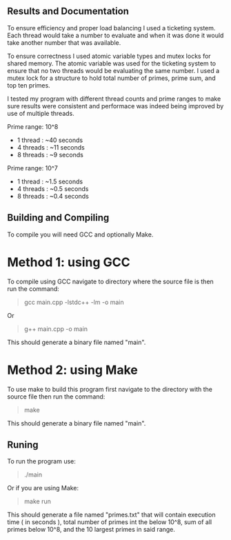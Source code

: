 ## Results and Documentation

To ensure efficiency and proper load balancing I used a ticketing
system. Each thread would take a number to evaluate and when it
was done it would take another number that was available.

To ensure correctness I used atomic variable types and mutex locks for
shared memory. The atomic variable was used for the ticketing
system to ensure that no two threads would be evaluating the same
number. I used a mutex lock for a structure to hold total number
of primes, prime sum, and top ten primes.

I tested my program with different thread counts and prime ranges
to make sure results were consistent and performace was indeed
being improved by use of multiple threads.

Prime range: 10^8
- 1 thread  : ~40 seconds
- 4 threads : ~11 seconds
- 8 threads : ~9  seconds

Prime range: 10^7
- 1 thread  : ~1.5 seconds
- 4 threads : ~0.5 seconds
- 8 threads : ~0.4 seconds


## Building and Compiling

To compile you will need GCC and optionally Make.

# Method 1: using GCC

To compile using GCC navigate to directory where the source file
is then run the command:

> gcc main.cpp -lstdc++ -lm -o main

Or 

> g++ main.cpp -o main

This should generate a binary file named "main".

# Method 2: using Make

To use make to build this program first navigate to the directory
with the source file then run the command:

> make

This should generate a binary file named "main".


## Runing

To run the program use:

> ./main

Or if you are using Make:

> make run

This should generate a file named "primes.txt" that will contain
execution time ( in seconds ), total number of primes int the below 10^8, sum of
all primes below 10^8, and the 10 largest primes in said range.
